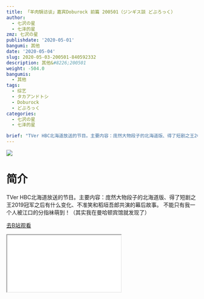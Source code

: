 ```yaml
---
title: 「羊肉锅访谈」嘉宾Doburock 前篇 200501（ジンギス談 どぶろっく）
author:
  - 七沢の星
  - 七泽的星
zmz: 七沢の星
publishdate: '2020-05-01'
bangumi: 其他
date: '2020-05-04'
slug: 2020-05-03-200501-840592332
description: 其他&#8226;200501
weight: -504.0
bangumis:
  - 其他
tags:
  - 综艺
  - タカアンドトシ
  - Doburock
  - どぶろっく
categories:
  - 七沢の星
  - 七泽的星

brief: "TVer HBC北海道放送的节目。主要内容：庞然大物段子的北海道版、得了短剧之王2019冠军之后有什么变化、不准笑和稻垣吾郎共演的幕后故事。 不能只有我一个人被江口的分指袜萌到！（其实我在曼哈顿宾馆就发现了）"
---
```

![](https://raw.githubusercontent.com/tcgriffith/owaraisite/master/static/tmpimg/fd49e8838daeecca610f7cb2f9f51720584bf296.jpg.480.jpg)
# 简介  
TVer
HBC北海道放送的节目。主要内容：庞然大物段子的北海道版、得了短剧之王2019冠军之后有什么变化、不准笑和稻垣吾郎共演的幕后故事。
不能只有我一个人被江口的分指袜萌到！（其实我在曼哈顿宾馆就发现了）  

[去B站观看](https://www.bilibili.com/video/av840592332/)
<div class ="resp-container"><iframe class="testiframe" src="//player.bilibili.com/player.html?aid=840592332"", scrolling="no", allowfullscreen="true" > </iframe></div> 
